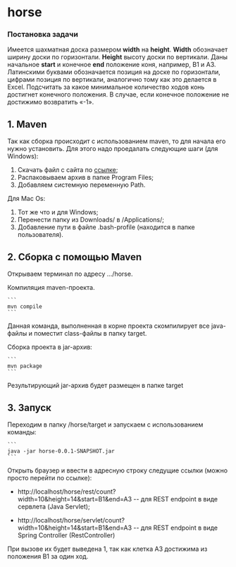 # horse

### Постановка задачи

Имеется шахматная доска размером **width** на **height**. **Width** обозначает ширину доски по горизонтали. **Height** высоту доски по вертикали. Даны начальное **start** и конечное **end** положение коня, например, B1 и A3. Латинскими буквами обозначается позиция на доске по горизонтали, цифрами позиция по вертикали, аналогично тому как это делается в Excel. Подсчитать за какое минимальное количество ходов конь достигнет конечного положения. В случае, если конечное положение не достижимо возвратить «-1».

## 1. Maven

Так как сборка происходит с использованием maven, то для начала его нужно установить. Для этого надо проедалать следующие шаги (для Windows): 
1. Скачать файл с сайта по [ссылке](https://maven.apache.org/download.cgi); 
2. Распаковываем архив в папке Program Files;
3. Добавляем системную переменную Path.

Для Mac Os:
1. Тот же что и для Windows;
2. Перенести папку из Downloads/ в /Applications/;
3. Добавление пути в файле .bash-profile (находится в папке пользователя).

## 2. Сборка с помощью Maven

Открываем терминал по адресу .../horse.

Компиляция maven-проекта.

    ```
    mvn compile
    ```
Данная команда, выполненная в корне проекта скомпилирует все java-файлы и поместит class-файлы в папку target.

Сборка проекта в jar-архив:

    ```
    mvn package
    ```
Результирующий jar-архив будет размещен в папке target

## 3. Запуск

Переходим в папку /horse/target и запускаем с использованием команды:

    ```
    java -jar horse-0.0.1-SNAPSHOT.jar
    ```
Открыть браузер и ввести в адресную строку cледущие ссылки (можно просто перейти по ссылке):

* http://localhost/horse/rest/count?width=10&height=14&start=B1&end=A3 -- для REST endpoint в виде сервлета (Java Servlet);

* http://localhost/horse/servlet/count?width=10&height=14&start=B1&end=A3 -- для REST endpoint в виде Spring Controller (RestController)

При вызове их будет выведена 1, так как клетка A3 достижима из положения B1 за один ход.
